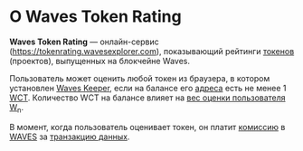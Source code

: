 # О Waves Token Rating

**Waves Token Rating** — онлайн-сервис (<https://tokenrating.wavesexplorer.com>), показывающий рейтинги [токенов](/ru/blockchain/token) (проектов), выпущенных на блокчейне Waves.

Пользователь может оценить любой токен из браузера, в котором установлен [Waves Keeper](https://docs.waves.exchange/ru/waves-keeper/), если на балансе его [адреса](/ru/blockchain/account/address) есть не менее 1 [WCT](/ru/blockchain/token/wct). Количество WCT на балансе влияет на [вес оценки пользователя W<sub>n</sub>](/ru/ecosystem/waves-token-rating/rating-formula).

В момент, когда пользователь оценивает токен, он платит [комиссию](/ru/blockchain/transaction/transaction-fee) в [WAVES](/ru/blockchain/token/waves) за [транзакцию данных](/ru/blockchain/transaction-type/data-transaction).
